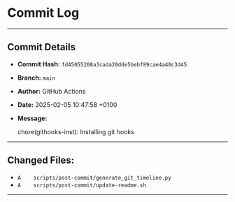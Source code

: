 # Commit Log

---

## Commit Details

- **Commit Hash:**   `fd45055208a3cada20dde5bebf89cae4a40c3d45`
- **Branch:**        `main`
- **Author:**        GitHub Actions
- **Date:**          2025-02-05 10:47:58 +0100
- **Message:**

  chore(githooks-inst): Installing git hooks

---

## Changed Files:

- `A	scripts/post-commit/generate_git_timeline.py`
- `A	scripts/post-commit/update-readme.sh`

---
